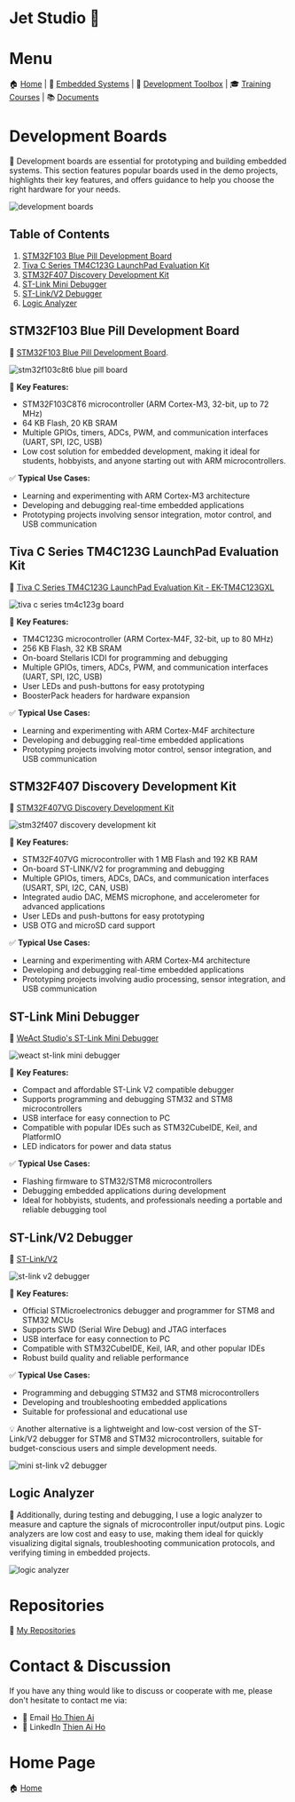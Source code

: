 # Jet Studio 🚀

# Menu

🏠 [Home](https://jet-studio.github.io/) | 
🚀 [Embedded Systems](https://jet-studio.github.io/embedded-systems/) |
🧰 [Development Toolbox](https://jet-studio.github.io/development-toolbox/) |
🎓 [Training Courses](https://jet-studio.github.io/training-courses/) |
📚 [Documents](https://jet-studio.github.io/docs/)

# Development Boards

🎯 Development boards are essential for prototyping and building embedded systems. This section features popular boards used in the demo projects, highlights their key features, and offers guidance to help you choose the right hardware for your needs.

<!-- Images Placeholder -->
<img src="imgs/development-boards.png" alt="development boards"/>
<!-- Add more images as needed -->

## Table of Contents
1. [STM32F103 Blue Pill Development Board](#stm32f103-blue-pill-development-board)
2. [Tiva C Series TM4C123G LaunchPad Evaluation Kit](#tiva-c-series-tm4c123g-launchpad-evaluation-kit)
3. [STM32F407 Discovery Development Kit](#stm32f407-discovery-development-kit)
4. [ST-Link Mini Debugger](#st-link-mini-debugger)
5. [ST-Link/V2 Debugger](#st-linkv2-debugger)
6. [Logic Analyzer](#logic-analyzer)


## STM32F103 Blue Pill Development Board

🚀 [STM32F103 Blue Pill Development Board](https://stm32-base.org/boards/STM32F103C8T6-Blue-Pill.html). 

<!-- Images Placeholder -->
<img src="imgs/stm32f103c8t6-blue-pill.png" alt="stm32f103c8t6 blue pill board"/>
<!-- Add more images as needed -->

🔑 **Key Features:**
- STM32F103C8T6 microcontroller (ARM Cortex-M3, 32-bit, up to 72 MHz)
- 64 KB Flash, 20 KB SRAM
- Multiple GPIOs, timers, ADCs, PWM, and communication interfaces (UART, SPI, I2C, USB)
- Low cost solution for embedded development, making it ideal for students, hobbyists, and anyone starting out with ARM microcontrollers.

✅ **Typical Use Cases:**
- Learning and experimenting with ARM Cortex-M3 architecture
- Developing and debugging real-time embedded applications
- Prototyping projects involving sensor integration, motor control, and USB communication

## Tiva C Series TM4C123G LaunchPad Evaluation Kit

🚀 [Tiva C Series TM4C123G LaunchPad Evaluation Kit - EK-TM4C123GXL](https://www.ti.com/tool/EK-TM4C123GXL)

<!-- Images Placeholder -->
<img src="imgs/tiva-c-series-tm4c123g-board.png" alt="tiva c series tm4c123g board"/>
<!-- Add more images as needed -->

🔑 **Key Features:**
- TM4C123G microcontroller (ARM Cortex-M4F, 32-bit, up to 80 MHz)
- 256 KB Flash, 32 KB SRAM
- On-board Stellaris ICDI for programming and debugging
- Multiple GPIOs, timers, ADCs, PWM, and communication interfaces (UART, SPI, I2C, USB)
- User LEDs and push-buttons for easy prototyping
- BoosterPack headers for hardware expansion

✅ **Typical Use Cases:**
- Learning and experimenting with ARM Cortex-M4F architecture
- Developing and debugging real-time embedded applications
- Prototyping projects involving motor control, sensor integration, and USB communication

## STM32F407 Discovery Development Kit

🚀 [STM32F407VG Discovery Development Kit](https://www.st.com/en/evaluation-tools/stm32f4discovery.html)

<!-- Images Placeholder -->
<img src="imgs/stm32f407-discovery-development-kit.png" alt="stm32f407 discovery development kit"/>
<!-- Add more images as needed -->

🔑 **Key Features:**
- STM32F407VG microcontroller with 1 MB Flash and 192 KB RAM
- On-board ST-LINK/V2 for programming and debugging
- Multiple GPIOs, timers, ADCs, DACs, and communication interfaces (USART, SPI, I2C, CAN, USB)
- Integrated audio DAC, MEMS microphone, and accelerometer for advanced applications
- User LEDs and push-buttons for easy prototyping
- USB OTG and microSD card support

✅ **Typical Use Cases:**
- Learning and experimenting with ARM Cortex-M4 architecture
- Developing and debugging real-time embedded applications
- Prototyping projects involving audio processing, sensor integration, and USB communication

## ST-Link Mini Debugger

🚀 [WeAct Studio's ST-Link Mini Debugger](https://github.com/WeActStudio/WeActStudio.MiniDebugger)

<!-- Images Placeholder -->
<img src="imgs/weact-stlink-mini-debugger.png" alt="weact st-link mini debugger"/>
<!-- Add more images as needed -->

🔑 **Key Features:**
- Compact and affordable ST-Link V2 compatible debugger
- Supports programming and debugging STM32 and STM8 microcontrollers
- USB interface for easy connection to PC
- Compatible with popular IDEs such as STM32CubeIDE, Keil, and PlatformIO
- LED indicators for power and data status

✅ **Typical Use Cases:**
- Flashing firmware to STM32/STM8 microcontrollers
- Debugging embedded applications during development
- Ideal for hobbyists, students, and professionals needing a portable and reliable debugging tool

## ST-Link/V2 Debugger
🚀 [ST-Link/V2](https://www.st.com/en/development-tools/st-link-v2.html)

<!-- Images Placeholder -->
<img src="imgs/stlink-v2-debugger.png" alt="st-link v2 debugger"/>
<!-- Add more images as needed -->

🔑 **Key Features:**
- Official STMicroelectronics debugger and programmer for STM8 and STM32 MCUs
- Supports SWD (Serial Wire Debug) and JTAG interfaces
- USB interface for easy connection to PC
- Compatible with STM32CubeIDE, Keil, IAR, and other popular IDEs
- Robust build quality and reliable performance

✅ **Typical Use Cases:**
- Programming and debugging STM32 and STM8 microcontrollers
- Developing and troubleshooting embedded applications
- Suitable for professional and educational use

💡 Another alternative is a lightweight and low-cost version of the ST-Link/V2 debugger for STM8 and STM32 microcontrollers, suitable for budget-conscious users and simple development needs.

<!-- Images Placeholder -->
<img src="imgs/mini-stlink-v2-debugger.png" alt="mini st-link v2 debugger"/>
<!-- Add more images as needed -->

## Logic Analyzer
🚀 Additionally, during testing and debugging, I use a logic analyzer to measure and capture the signals of microcontroller input/output pins. Logic analyzers are low cost and easy to use, making them ideal for quickly visualizing digital signals, troubleshooting communication protocols, and verifying timing in embedded projects.

<!-- Images Placeholder -->
<img src="imgs/logic-analyzer.png" alt="logic analyzer"/>
<!-- Add more images as needed -->


# Repositories
🚀 [My Repositories](https://github.com/jet-studio)

# Contact & Discussion
If you have any thing would like to discuss or cooperate with me, please don't hesitate to contact me via:
- 📧 Email [Ho Thien Ai](mailto:thienaiho95@gmail.com)
- 💼 LinkedIn [Thien Ai Ho](https://www.linkedin.com/in/thien-ai-ho/)

# Home Page
🏠 [Home](https://jet-studio.github.io/)
